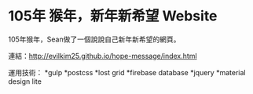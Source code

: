 # 105年 猴年，新年新希望 Website
105年猴年，Sean做了一個說說自己新年新希望的網頁。

連結：<http://evilkim25.github.io/hope-message/index.html>

運用技術：
*gulp
*postcss
*lost grid
*firebase database
*jquery
*material design lite
